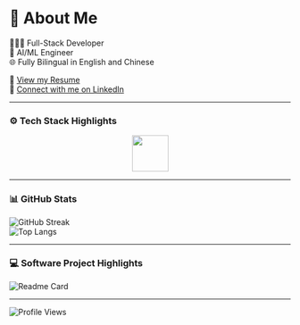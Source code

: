 # 👋 About Me

👨🏻‍💻 Full-Stack Developer\
🤖 AI/ML Engineer\
🌐 Fully Bilingual in English and Chinese

📄 [View my Resume](./Roy_Huang_Resume.pdf) \
🔗 [Connect with me on LinkedIn](https://www.linkedin.com/in/royhuang11/)

---
### ⚙️ Tech Stack Highlights

<p align="center">
  <img src="https://skillicons.dev/icons?i=python,js,java,cpp,react,flask,postgres,pytorch,docker,linux,git" height="65">
</p>

---
### 📊 GitHub Stats
![GitHub Streak](https://nirzak-streak-stats.vercel.app/?user=royh11&theme=dark) <br>
![Top Langs](https://github-readme-stats.vercel.app/api/top-langs/?username=royh11&layout=compact&theme=dark&hide=Jupyter%20Notebook,css,scss,html)

---
### 💻 Software Project Highlights
![Readme Card](https://github-readme-stats.vercel.app/api/pin/?username=royh11&repo=whats-in-your-fridge)

---
![Profile Views](https://komarev.com/ghpvc/?username=RoyH11&color=blue) 